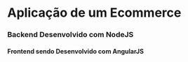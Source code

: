 # Aplicação de um Ecommerce

### Backend Desenvolvido com NodeJS

#### Frontend sendo Desenvolvido com AngularJS
